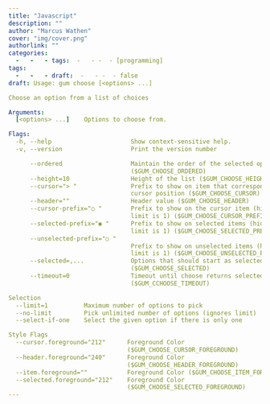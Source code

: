 ```yaml
---
title: "Javascript"
description: ""
author: "Marcus Wathen"
cover: "img/cover.png"
authorlink: ""
categories:
  -   -   - tags:  -   - -  - [programming]
tags:
  -   -   - draft:  -   - -  - false
draft: Usage: gum choose [<options> ...]

Choose an option from a list of choices

Arguments:
  [<options> ...]    Options to choose from.

Flags:
  -h, --help                      Show context-sensitive help.
  -v, --version                   Print the version number

      --ordered                   Maintain the order of the selected options
                                  ($GUM_CHOOSE_ORDERED)
      --height=10                 Height of the list ($GUM_CHOOSE_HEIGHT)
      --cursor="> "               Prefix to show on item that corresponds to the
                                  cursor position ($GUM_CHOOSE_CURSOR)
      --header=""                 Header value ($GUM_CHOOSE_HEADER)
      --cursor-prefix="○ "        Prefix to show on the cursor item (hidden if
                                  limit is 1) ($GUM_CHOOSE_CURSOR_PREFIX)
      --selected-prefix="◉ "      Prefix to show on selected items (hidden if
                                  limit is 1) ($GUM_CHOOSE_SELECTED_PREFIX)
      --unselected-prefix="○ "
                                  Prefix to show on unselected items (hidden if
                                  limit is 1) ($GUM_CHOOSE_UNSELECTED_PREFIX)
      --selected=,...             Options that should start as selected
                                  ($GUM_CHOOSE_SELECTED)
      --timeout=0                 Timeout until choose returns selected element
                                  ($GUM_CCHOOSE_TIMEOUT)

Selection
  --limit=1          Maximum number of options to pick
  --no-limit         Pick unlimited number of options (ignores limit)
  --select-if-one    Select the given option if there is only one

Style Flags
  --cursor.foreground="212"      Foreground Color
                                 ($GUM_CHOOSE_CURSOR_FOREGROUND)
  --header.foreground="240"      Foreground Color
                                 ($GUM_CHOOSE_HEADER_FOREGROUND)
  --item.foreground=""           Foreground Color ($GUM_CHOOSE_ITEM_FOREGROUND)
  --selected.foreground="212"    Foreground Color
                                 ($GUM_CHOOSE_SELECTED_FOREGROUND)
---
```

